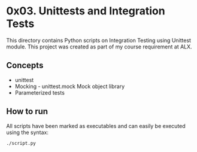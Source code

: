 # 0x03. Unittests and Integration Tests
This directory contains Python scripts on Integration Testing using Unittest module. This project was created as part of my course requirement at ALX.

## Concepts
* unittest
* Mocking - unittest.mock  Mock object library
* Parameterized tests

## How to run
All scripts have been marked as executables and can easily be executed using the syntax:

`./script.py`
